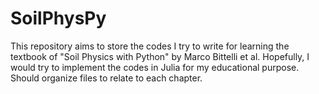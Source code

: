 # SoilPhysPy
This repository aims to store the codes I try to write for learning the textbook of "Soil Physics with Python" by Marco Bittelli et al.
Hopefully, I would try to implement the codes in Julia for my educational purpose.
Should organize files to relate to each chapter.